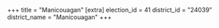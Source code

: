 +++
title = "Manicouagan"
[extra]
election_id = 41
district_id = "24039"
district_name = "Manicouagan"
+++

